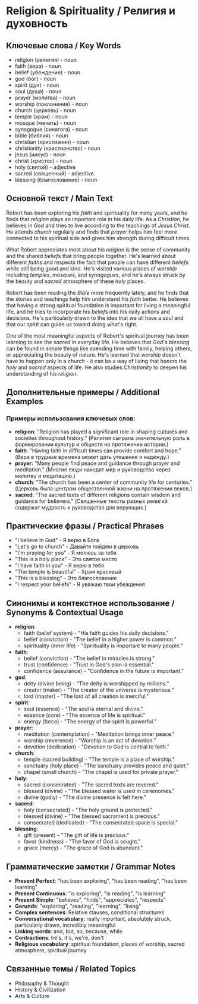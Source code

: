 # Religion & Spirituality / Религия и духовность

## Ключевые слова / Key Words
- religion (религия) - noun
- faith (вера) - noun
- belief (убеждение) - noun
- god (бог) - noun
- spirit (дух) - noun
- soul (душа) - noun
- prayer (молитва) - noun
- worship (поклонение) - noun
- church (церковь) - noun
- temple (храм) - noun
- mosque (мечеть) - noun
- synagogue (синагога) - noun
- bible (библия) - noun
- christian (христианин) - noun
- christianity (христианство) - noun
- jesus (иисус) - noun
- christ (христос) - noun
- holy (святой) - adjective
- sacred (священный) - adjective
- blessing (благословение) - noun

## Основной текст / Main Text

Robert has been exploring his *faith* and spirituality for many years, and he finds that *religion* plays an important role in his daily life. As a *Christian*, he believes in *God* and tries to live according to the teachings of *Jesus* *Christ*. He attends *church* regularly and finds that *prayer* helps him feel more connected to his spiritual side and gives him strength during difficult times.

What Robert appreciates most about his *religion* is the sense of community and the shared *belief*s that bring people together. He's learned about different *faith*s and respects the fact that people can have different *belief*s while still being good and kind. He's visited various places of *worship* including *temple*s, *mosque*s, and *synagogue*s, and he's always struck by the beauty and *sacred* atmosphere of these *holy* places.

Robert has been reading the *Bible* more frequently lately, and he finds that the stories and teachings help him understand his *faith* better. He believes that having a strong spiritual foundation is important for living a meaningful life, and he tries to incorporate his *belief*s into his daily actions and decisions. He's particularly drawn to the idea that we all have a *soul* and that our *spirit* can guide us toward doing what's right.

One of the most meaningful aspects of Robert's spiritual journey has been learning to see the *sacred* in everyday life. He believes that *God*'s *blessing* can be found in simple things like spending time with family, helping others, or appreciating the beauty of nature. He's learned that *worship* doesn't have to happen only in a *church* - it can be a way of living that honors the *holy* and *sacred* aspects of life. He also studies *Christianity* to deepen his understanding of his *religion*.

## Дополнительные примеры / Additional Examples

### Примеры использования ключевых слов:
- **religion**: "Religion has played a significant role in shaping cultures and societies throughout history." (Религия сыграла значительную роль в формировании культур и обществ на протяжении истории.)
- **faith**: "Having faith in difficult times can provide comfort and hope." (Вера в трудные времена может дать утешение и надежду.)
- **prayer**: "Many people find peace and guidance through prayer and meditation." (Многие люди находят мир и руководство через молитву и медитацию.)
- **church**: "The church has been a center of community life for centuries." (Церковь была центром общественной жизни на протяжении веков.)
- **sacred**: "The sacred texts of different religions contain wisdom and guidance for believers." (Священные тексты разных религий содержат мудрость и руководство для верующих.)

## Практические фразы / Practical Phrases

- "I believe in God" - Я верю в Бога
- "Let's go to church" - Давайте пойдем в церковь
- "I'm praying for you" - Я молюсь за тебя
- "This is a holy place" - Это святое место
- "I have faith in you" - Я верю в тебя
- "The temple is beautiful" - Храм красивый
- "This is a blessing" - Это благословение
- "I respect your beliefs" - Я уважаю твои убеждения

## Синонимы и контекстное использование / Synonyms & Contextual Usage

- **religion**: 
  - faith (belief system) - "His faith guides his daily decisions."
  - belief (conviction) - "The belief in a higher power is common."
  - spirituality (inner life) - "Spirituality is important to many people."
- **faith**: 
  - belief (conviction) - "The belief in miracles is strong."
  - trust (confidence) - "Trust in God's plan is essential."
  - confidence (assurance) - "Confidence in the future is important."
- **god**: 
  - deity (divine being) - "The deity is worshipped by millions."
  - creator (maker) - "The creator of the universe is mysterious."
  - lord (master) - "The lord of all creation is merciful."
- **spirit**: 
  - soul (essence) - "The soul is eternal and divine."
  - essence (core) - "The essence of life is spiritual."
  - energy (force) - "The energy of the spirit is powerful."
- **prayer**: 
  - meditation (contemplation) - "Meditation brings inner peace."
  - worship (reverence) - "Worship is an act of devotion."
  - devotion (dedication) - "Devotion to God is central to faith."
- **church**: 
  - temple (sacred building) - "The temple is a place of worship."
  - sanctuary (holy place) - "The sanctuary provides peace and quiet."
  - chapel (small church) - "The chapel is used for private prayer."
- **holy**: 
  - sacred (consecrated) - "The sacred texts are revered."
  - blessed (divine) - "The blessed water is used in ceremonies."
  - divine (godly) - "The divine presence is felt here."
- **sacred**: 
  - holy (consecrated) - "The holy ground is protected."
  - blessed (divine) - "The blessed sacrament is precious."
  - consecrated (dedicated) - "The consecrated space is special."
- **blessing**: 
  - gift (present) - "The gift of life is precious."
  - favor (kindness) - "The favor of God is sought."
  - grace (mercy) - "The grace of God is abundant."

## Грамматические заметки / Grammar Notes

- **Present Perfect**: "has been exploring", "has been reading", "has been learning"
- **Present Continuous**: "is exploring", "is reading", "is learning"
- **Present Simple**: "believes", "finds", "appreciates", "respects"
- **Gerunds**: "exploring", "reading", "learning", "living"
- **Complex sentences**: Relative clauses, conditional structures
- **Conversational vocabulary**: really important, absolutely struck, particularly drawn, incredibly meaningful
- **Linking words**: and, but, so, because, while
- **Contractions**: he's, it's, we're, don't
- **Religious vocabulary**: spiritual foundation, places of worship, sacred atmosphere, spiritual journey

## Связанные темы / Related Topics

- Philosophy & Thought
- History & Civilization
- Arts & Culture
